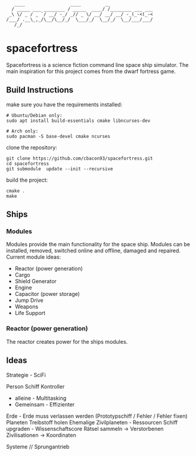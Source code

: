        ____                 ____         __
      / _____ ___ ________ / _____  ____/ /________ ___ ___
     _\ \/ _ / _ `/ __/ -_/ _// _ \/ __/ __/ __/ -_(_-<(_-<
    /___/ .__\_,_/\__/\__/_/  \___/_/  \__/_/  \__/___/___/
       /_/


# spacefortress
Spacefortress is a science fiction command line space ship simulator.
The main inspiration for this project comes from the dwarf fortress game.


## Build Instructions
make sure you have the requirements installed:
```
# Ubuntu/Debian only:
sudo apt install build-essentials cmake libncurses-dev

# Arch only:
sudo pacman -S base-devel cmake ncurses
```
clone the repository:
```
git clone https://github.com/cbacon93/spacefortress.git
cd spacefortress
git submodule  update --init --recursive
```
build the project:
```
cmake .
make
```  


## Ships
### Modules
Modules provide the main functionality for the space ship. Modules can be installed, removed,
switched online and offline, damaged and repaired.  
Current module ideas:  
- Reactor (power generation)  
- Cargo  
- Shield Generator  
- Engine  
- Capacitor  (power storage)  
- Jump Drive  
- Weapons  
- Life Support  

### Reactor (power generation)
The reactor creates power for the ships modules.


## Ideas
Strategie - SciFi

Person
Schiff Kontroller
- alleine - Multitasking
- Gemeinsam - Effizienter

Erde - Erde muss verlassen werden
(Prototypschiff / Fehler / Fehler fixen)
Planeten Treibstoff holen
Ehemalige Zivilplaneten - Ressourcen
Schiff upgraden - Wissenschaftscore
Rätsel sammeln -> Verstorbenen Zivilisationen -> Koordinaten

Systeme // Sprungantrieb
